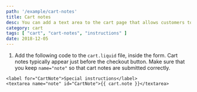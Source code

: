```yaml
---
path: '/example/cart-notes'
title: Cart notes
desc: You can add a text area to the cart page that allows customers to share special instructions for their order. Cart notes are submitted with a customer's order, and will appear on their order page in the Shopify admin.
category: cart
tags: [ "cart", "cart-notes", "instructions" ]
date: 2018-12-05
---
```


1.  Add the following code to the `cart.liquid` file, inside the form. Cart notes typically appear just before the checkout button. Make sure that you keep `name="note"` so that cart notes are submitted correctly.

```liquid
<label for="CartNote">Special instructions</label>
<textarea name="note" id="CartNote">{{ cart.note }}</textarea>
```
